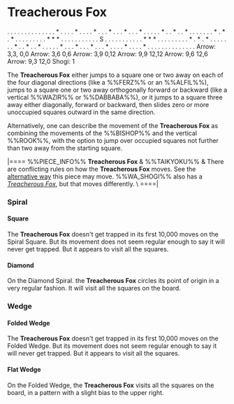 # Treacherous Fox

<div class = "movement">
. . . . . . . . . . . . .
. * . . . . * . . . . * .
. . * . . . * . . . * . .
. . . * . . * . . * . . .
. . . . * . * . * . . . .
. . . . . * * * . . . . .
. . . . . . S . . . . . .
. . . . . * * * . . . . .
. . . . * . * . * . . . .
. . . * . . * . . * . . .
. . * . . . * . . . * . .
. * . . . . * . . . . * .
. . . . . . . . . . . . .
Arrow:  3,3,  0,0
Arrow:  3,6   0,6
Arrow:  3,9   0,12
Arrow:  9,9  12,12
Arrow:  9,6  12,6
Arrow:  9,3  12,0
Shogi: 1
</div>

The **Treacherous Fox** either jumps to a square one or two away
on each of the four diagonal directions (like a %%FERZ%% or an
%%ALFIL%%), jumps to a square one or two away orthogonally forward
or backward (like a vertical %%WAZIR%% or %%DABBABA%%), or it jumps
to a square three away either diagonally, forward or backward, then
slides zero or more unoccupied squares outward in the same direction.

Alternatively, one can describe the movement of the **Treacherous Fox**
as combining the movements of the %%BISHOP%% and the vertical %%ROOK%%,
with the option to jump over occupied squares not further than two away
from the starting square.

|====
%%PIECE_INFO%%
  **Treacherous Fox**
& %%TAIKYOKU%%
& There are conflicting rules on how the **Treacherous Fox** moves. 
  See the [alternative way](flying_ox.html) this piece
  may move. %%WA_SHOGI%% also has a [*Treacherous Fox*](treacherous.html),
  but that moves differently. \\
====|

### Spiral

#### Square

The **Treacherous Fox** doesn't get trapped in its first 10,000 moves
on the Spiral Square. But its movement does not seem regular enough to say
it will never get trapped. But it appears to visit all the squares.

#### Diamond

On the Diamond Spiral. the **Treacherous Fox** circles its point of
origin in a very regular fashion. It will visit all the squares
on the board.

### Wedge

#### Folded Wedge

The **Treacherous Fox** doesn't get trapped in its first 10,000 moves
on the Folded Wedge. But its movement does not seem regular enough to say
it will never get trapped. But it appears to visit all the squares.

#### Flat Wedge

On the Folded Wedge, the **Treacherous Fox** visits all the squares
on the board, in a pattern with a slight bias to the upper right.
